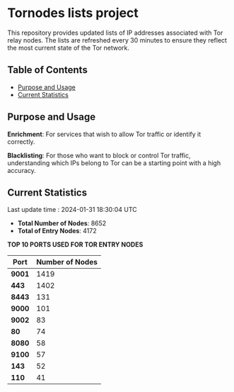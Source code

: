 # Tornodes lists project

This repository provides updated lists of IP addresses associated with Tor relay nodes. The lists are refreshed every 30 minutes to ensure they reflect the most current state of the Tor network.

## Table of Contents

- [Purpose and Usage](#purpose-and-usage)
- [Current Statistics](#current-statistics)


## Purpose and Usage

**Enrichment**: For services that wish to allow Tor traffic or identify it correctly.

**Blacklisting**: For those who want to block or control Tor traffic, understanding which IPs belong to Tor can be a starting point with a high accuracy.

## Current Statistics

Last update time : 2024-01-31 18:30:04 UTC

- **Total Number of Nodes**: 8652
- **Total of Entry Nodes**: 4172

**TOP 10 PORTS USED FOR TOR ENTRY NODES**

| **Port** | **Number of Nodes** |
|------|-----------------|
| **9001**   | 1419  |
| **443**   | 1402  |
| **8443**   | 131  |
| **9000**   | 101  |
| **9002**   | 83  |
| **80**   | 74  |
| **8080**   | 58  |
| **9100**   | 57  |
| **143**   | 52  |
| **110**   | 41  |


